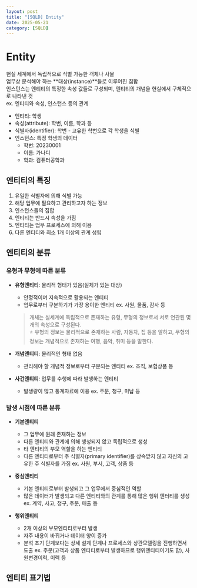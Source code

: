 ```yaml
---
layout: post
title: "[SQLD] Entity"
date: 2025-05-21
category: [SQLD]
---
```


# Entity

현실 세계에서 독립적으로 식별 가능한 객체나 사물<br>
업무상 분석해야 하는 **대상(instance)**들로 이루어진 집합<br>
인스턴스는 엔티티의 특정한 속성 값들로 구성되며, 엔티티의 개념을 현실에서 구체적으로 나타낸 것<br>
ex. 엔티티와 속성, 인스턴스 등의 관계<br>

- 엔티티: 학생
- 속성(attribute): 학번, 이름, 학과 등
- 식별자(identifier): 학번 - 고유한 학번으로 각 학생을 식별
- 인스턴스: 특정 학생의 데이터
  - 학번: 20230001
  - 이름: 가나디
  - 학과: 컴퓨터공학과

## 엔티티의 특징

1. 유일한 식별자에 의해 식별 가능
2. 해당 업무에 필요하고 관리하고자 하는 정보
3. 인스턴스들의 집합
4. 엔티티는 반드시 속성을 가짐
5. 엔티티는 업무 프로세스에 의해 이용
6. 다른 엔티티와 최소 1개 이상의 관계 성립

## 엔티티의 분류

### 유형과 무형에 따른 분류

- **유형엔티티**: 물리적 형태가 있음(실체가 있는 대상)

  - 안정적이며 지속적으로 활용되는 엔티티
  - 업무로부터 구분하기가 가장 용이한 엔티티
    ex. 사원, 물품, 감사 등

  > 개체는 실세계에 독립적으로 존재하는 유형, 무형의 정보로서 서로 연관된 몇 개의 속성으로 구성된다. <br>
  > ⭐ 유형의 정보는 물리적으로 존재하는 사람, 자동차, 집 등을 말하고, 무형의 정보는 개념적으로 존재하는 여행, 음악, 취미 등을 말한다.
  > <br>

- **개념엔티티**: 물리적인 형태 없음

  - 관리해야 할 개념적 정보로부터 구분되는 엔티티
    ex. 조직, 보험상품 등 <br>

- **사건엔티티**: 업무를 수행에 따라 발생하는 엔티티
  - 발생량이 많고 통계자료에 이용
    ex. 주문, 청구, 미납 등 <br>

### 발생 시점에 따른 분류

- **기본엔티티**

  - 그 업무에 원래 존재하는 정보
  - 다른 엔티티와 관계에 의해 생성되지 않고 독립적으로 생성
  - 타 엔티티의 부모 역할을 하는 엔티티
  - 다른 엔티티로부터 주 식별자(primary identifier)를 상속받지 않고 자신의 고유한 주 식별자를 가짐
    ex. 사원, 부서, 고객, 상품 등<br>

- **중심엔티티**

  - 기본 엔티티로부터 발생되고 그 업무에서 중심적인 역할
  - 많은 데이터가 발생되고 다른 엔티티와의 관계를 통해 많은 행위 엔터티를 생성
    ex. 계약, 사고, 청구, 주문, 매출 등<br>

- **행위엔티티**

  - 2개 이상의 부모엔티티로부터 발생
  - 자주 내용이 바뀌거나 데이터 양이 증가
  - 분석 초기 단계보다는 상세 설계 단계나 프로세스와 상관모델링을 진행하면서 도출
    ex. 주문(고객과 상품 엔티티로부터 발생하므로 행위엔티티이기도 함), 사원변경이력, 이력 등<br>

## 엔티티 표기법
